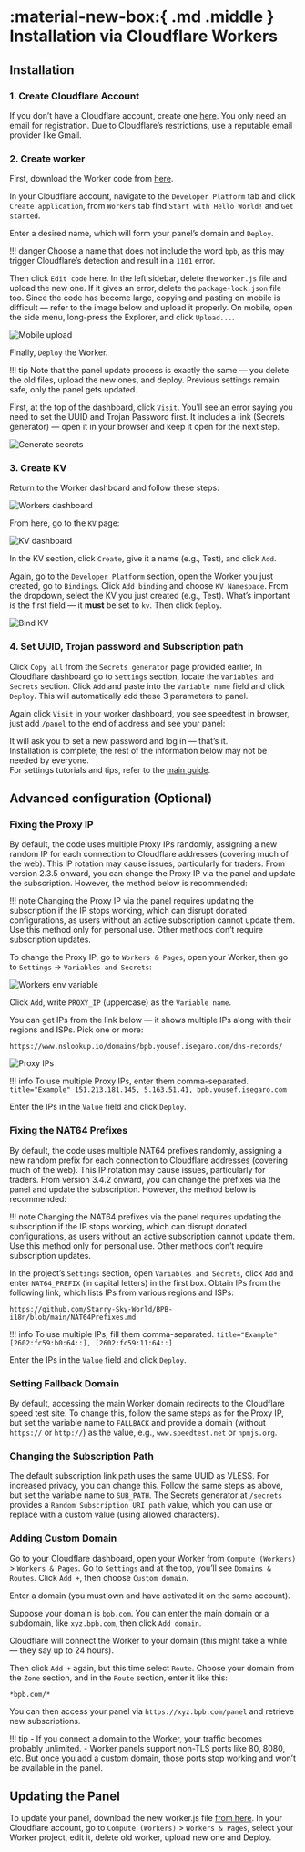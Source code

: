 # :material-new-box:{ .md .middle } Installation via Cloudflare Workers

## Installation

### 1. Create Cloudflare Account

If you don’t have a Cloudflare account, create one [here](https://dash.cloudflare.com/sign-up). You only need an email for registration. Due to Cloudflare’s restrictions, use a reputable email provider like Gmail.

### 2. Create worker

First, download the Worker code from [here](https://github.com/Starry-Sky-World/BPB-i18n/releases/latest/download/worker.js).

In your Cloudflare account, navigate to the `Developer Platform` tab and click `Create application`, from `Workers` tab find `Start with Hello World!` and `Get started`.

Enter a desired name, which will form your panel’s domain and `Deploy`.

!!! danger
    Choose a name that does not include the word `bpb`, as this may trigger Cloudflare’s detection and result in a `1101` error.

Then click `Edit code` here. In the left sidebar, delete the `worker.js` file and upload the new one. If it gives an error, delete the `package-lock.json` file too. Since the code has become large, copying and pasting on mobile is difficult — refer to the image below and upload it properly. On mobile, open the side menu, long-press the Explorer, and click `Upload...`.

![Mobile upload](../images/worker-mobile-upload.jpg)

Finally, `Deploy` the Worker.

!!! tip
    Note that the panel update process is exactly the same — you delete the old files, upload the new ones, and deploy. Previous settings remain safe, only the panel gets updated.

First, at the top of the dashboard, click `Visit`. You’ll see an error saying you need to set the UUID and Trojan Password first. It includes a link (Secrets generator) — open it in your browser and keep it open for the next step.

![Generate secrets](../images/generate-secrets.jpg)

### 3. Create KV

Return to the Worker dashboard and follow these steps:

![Workers dashboard](../images/nav-worker-dash.jpg)

From here, go to the `KV` page:

![KV dashboard](../images/nav-dash-kv.jpg)

In the KV section, click `Create`, give it a name (e.g., Test), and click `Add`.

Again, go to the `Developer Platform` section, open the Worker you just created, go to `Bindings`. Click `Add binding` and choose `KV Namespace`. From the dropdown, select the KV you just created (e.g., Test). What’s important is the first field — it **must** be set to `kv`. Then click `Deploy`.

![Bind KV](../images/bind-kv.jpg)

### 4. Set UUID, Trojan password and Subscription path

Click `Copy all` from the `Secrets generator` page provided earlier, In Cloudflare dashboard go to `Settings` section, locate the `Variables and Secrets` section. Click `Add` and paste into the `Variable name` field and click `Deploy`. This will automatically add these 3 parameters to panel.

Again click `Visit` in your worker dashboard, you see speedtest in browser, just add `/panel` to the end of address and see your panel:

It will ask you to set a new password and log in — that’s it.  
Installation is complete; the rest of the information below may not be needed by everyone.  
For settings tutorials and tips, refer to the [main guide](../configuration/index.md).

## Advanced configuration (Optional)

### Fixing the Proxy IP

By default, the code uses multiple Proxy IPs randomly, assigning a new random IP for each connection to Cloudflare addresses (covering much of the web). This IP rotation may cause issues, particularly for traders. From version 2.3.5 onward, you can change the Proxy IP via the panel and update the subscription. However, the method below is recommended:

!!! note
    Changing the Proxy IP via the panel requires updating the subscription if the IP stops working, which can disrupt donated configurations, as users without an active subscription cannot update them. Use this method only for personal use. Other methods don’t require subscription updates.

To change the Proxy IP, go to `Workers & Pages`, open your Worker, then go to `Settings` → `Variables and Secrets`:

![Workers env variable](../images/workers-variables.jpg)

Click `Add`, write `PROXY_IP` (uppercase) as the `Variable name`.

You can get IPs from the link below — it shows multiple IPs along with their regions and ISPs. Pick one or more:

```text
https://www.nslookup.io/domains/bpb.yousef.isegaro.com/dns-records/
```

![Proxy IPs](../images/proxy-ips.jpg)

!!! info
    To use multiple Proxy IPs, enter them comma-separated.
    ```title="Example"
    151.213.181.145, 5.163.51.41, bpb.yousef.isegaro.com
    ```

Enter the IPs in the `Value` field and click `Deploy`.

### Fixing the NAT64 Prefixes

By default, the code uses multiple NAT64 prefixes randomly, assigning a new random prefix for each connection to Cloudflare addresses (covering much of the web). This IP rotation may cause issues, particularly for traders. From version 3.4.2 onward, you can change the prefixes via the panel and update the subscription. However, the method below is recommended:

!!! note
    Changing the NAT64 prefixes via the panel requires updating the subscription if the IP stops working, which can disrupt donated configurations, as users without an active subscription cannot update them. Use this method only for personal use. Other methods don’t require subscription updates.

In the project’s `Settings` section, open `Variables and Secrets`, click `Add` and enter `NAT64_PREFIX` (in capital letters) in the first box. Obtain IPs from the following link, which lists IPs from various regions and ISPs:

```text
https://github.com/Starry-Sky-World/BPB-i18n/blob/main/NAT64Prefixes.md
```

!!! info
    To use multiple IPs, fill them comma-separated.
    ```title="Example"
    [2602:fc59:b0:64::], [2602:fc59:11:64::]
    ```

Enter the IPs in the `Value` field and click `Deploy`.

### Setting Fallback Domain

By default, accessing the main Worker domain redirects to the Cloudflare speed test site. To change this, follow the same steps as for the Proxy IP, but set the variable name to `FALLBACK` and provide a domain (without `https://` or `http://`) as the value, e.g., `www.speedtest.net` or `npmjs.org`.  

### Changing the Subscription Path

The default subscription link path uses the same UUID as VLESS. For increased privacy, you can change this. Follow the same steps as above, but set the variable name to `SUB_PATH`. The Secrets generator at `/secrets` provides a `Random Subscription URI path` value, which you can use or replace with a custom value (using allowed characters).

### Adding Custom Domain

Go to your Cloudflare dashboard, open your Worker from `Compute (Workers)` > `Workers & Pages`. Go to `Settings` and at the top, you’ll see `Domains & Routes`. Click `Add +`, then choose `Custom domain`.

Enter a domain (you must own and have activated it on the same account).
  
Suppose your domain is `bpb.com`. You can enter the main domain or a subdomain, like `xyz.bpb.com`, then click `Add domain`.

Cloudflare will connect the Worker to your domain (this might take a while — they say up to 24 hours).

Then click `Add +` again, but this time select `Route`. Choose your domain from the `Zone` section, and in the `Route` section, enter it like this:

```title="Route"
*bpb.com/*
```

You can then access your panel via `https://xyz.bpb.com/panel` and retrieve new subscriptions.

!!! tip
    - If you connect a domain to the Worker, your traffic becomes probably unlimited.
    - Worker panels support non-TLS ports like 80, 8080, etc. But once you add a custom domain, those ports stop working and won’t be available in the panel.

## Updating the Panel

To update your panel, download the new worker.js file [from here](https://github.com/Starry-Sky-World/BPB-i18n/releases/latest/download/worker.js). In your Cloudflare account, go to `Compute (Workers)` > `Workers & Pages`, select your Worker project, edit it, delete old worker, upload new one and Deploy.
